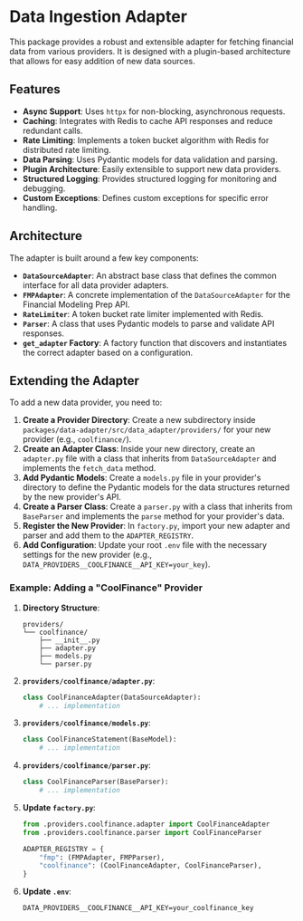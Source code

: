 # Data Ingestion Adapter

This package provides a robust and extensible adapter for fetching financial data from various providers. It is designed with a plugin-based architecture that allows for easy addition of new data sources.

## Features

- **Async Support**: Uses `httpx` for non-blocking, asynchronous requests.
- **Caching**: Integrates with Redis to cache API responses and reduce redundant calls.
- **Rate Limiting**: Implements a token bucket algorithm with Redis for distributed rate limiting.
- **Data Parsing**: Uses Pydantic models for data validation and parsing.
- **Plugin Architecture**: Easily extensible to support new data providers.
- **Structured Logging**: Provides structured logging for monitoring and debugging.
- **Custom Exceptions**: Defines custom exceptions for specific error handling.

## Architecture

The adapter is built around a few key components:

- **`DataSourceAdapter`**: An abstract base class that defines the common interface for all data provider adapters.
- **`FMPAdapter`**: A concrete implementation of the `DataSourceAdapter` for the Financial Modeling Prep API.
- **`RateLimiter`**: A token bucket rate limiter implemented with Redis.
- **`Parser`**: A class that uses Pydantic models to parse and validate API responses.
- **`get_adapter` Factory**: A factory function that discovers and instantiates the correct adapter based on a configuration.

## Extending the Adapter

To add a new data provider, you need to:

1.  **Create a Provider Directory**: Create a new subdirectory inside `packages/data-adapter/src/data_adapter/providers/` for your new provider (e.g., `coolfinance/`).
2.  **Create an Adapter Class**: Inside your new directory, create an `adapter.py` file with a class that inherits from `DataSourceAdapter` and implements the `fetch_data` method.
3.  **Add Pydantic Models**: Create a `models.py` file in your provider's directory to define the Pydantic models for the data structures returned by the new provider's API.
4.  **Create a Parser Class**: Create a `parser.py` with a class that inherits from `BaseParser` and implements the `parse` method for your provider's data.
5.  **Register the New Provider**: In `factory.py`, import your new adapter and parser and add them to the `ADAPTER_REGISTRY`.
6.  **Add Configuration**: Update your root `.env` file with the necessary settings for the new provider (e.g., `DATA_PROVIDERS__COOLFINANCE__API_KEY=your_key`).

### Example: Adding a "CoolFinance" Provider

1.  **Directory Structure**:

    ```
    providers/
    └── coolfinance/
        ├── __init__.py
        ├── adapter.py
        ├── models.py
        └── parser.py
    ```

2.  **`providers/coolfinance/adapter.py`**:

    ```python
    class CoolFinanceAdapter(DataSourceAdapter):
        # ... implementation
    ```

3.  **`providers/coolfinance/models.py`**:

    ```python
    class CoolFinanceStatement(BaseModel):
        # ... implementation
    ```

4.  **`providers/coolfinance/parser.py`**:

    ```python
    class CoolFinanceParser(BaseParser):
        # ... implementation
    ```

5.  **Update `factory.py`**:

    ```python
    from .providers.coolfinance.adapter import CoolFinanceAdapter
    from .providers.coolfinance.parser import CoolFinanceParser

    ADAPTER_REGISTRY = {
        "fmp": (FMPAdapter, FMPParser),
        "coolfinance": (CoolFinanceAdapter, CoolFinanceParser),
    }
    ```

6.  **Update `.env`**:
    ```
    DATA_PROVIDERS__COOLFINANCE__API_KEY=your_coolfinance_key
    ```
